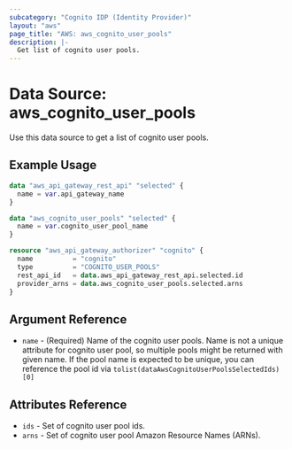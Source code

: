 ```yaml
---
subcategory: "Cognito IDP (Identity Provider)"
layout: "aws"
page_title: "AWS: aws_cognito_user_pools"
description: |-
  Get list of cognito user pools.
---
```


# Data Source: aws_cognito_user_pools

Use this data source to get a list of cognito user pools.

## Example Usage

```terraform
data "aws_api_gateway_rest_api" "selected" {
  name = var.api_gateway_name
}

data "aws_cognito_user_pools" "selected" {
  name = var.cognito_user_pool_name
}

resource "aws_api_gateway_authorizer" "cognito" {
  name          = "cognito"
  type          = "COGNITO_USER_POOLS"
  rest_api_id   = data.aws_api_gateway_rest_api.selected.id
  provider_arns = data.aws_cognito_user_pools.selected.arns
}
```

## Argument Reference

* `name` - (Required) Name of the cognito user pools. Name is not a unique attribute for cognito user pool, so multiple pools might be returned with given name. If the pool name is expected to be unique, you can reference the pool id via `tolist(dataAwsCognitoUserPoolsSelectedIds)[0]`

## Attributes Reference

* `ids` - Set of cognito user pool ids.
* `arns` - Set of cognito user pool Amazon Resource Names (ARNs).

<!-- cache-key: cdktf-0.17.0-pre.15 input-790042fa1cc8661f4ddfae6cfb56bde4969351a1480837a46688c930bc3bc741 -->